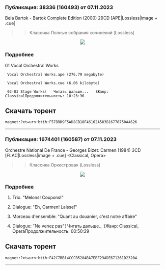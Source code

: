 ###  Публикация: 38336   (160493) от 07.11.2023

Bela Bartok - Bartok Complete Edition (2000) 29CD [APE|Lossless|image + .cue]<Classical>

>>Классика
>>Полные собрания сочинений (Lossless)

<div id="header" align="center">
  <img src="https://mybot.cloudpub.ru/public/picture/002/save_picture_160493.jpg" />
</div>


###  Подробнее

01 Vocal Orchestral Works
	 Vocal Orchestral Works.ape (276.79 megabyte)
	 Vocal Orchestral Works.cue (6.06 kilobyte)
	 02-03 Stage Works(   Читать дальше...   )Жанр: ClassicalПродолжительность: 10:23:36

## Скачать торент
```bash
magnet:?xt=urn:btih:F57BBD9F5AD8CB18F46162A583B16778750A4626
```



---------------------------------------------------------------------------------------------------------------
###  Публикация: 1674401   (160587) от 07.11.2023

Orchestre National De France - Georges Bizet: Carmen (1984) 3CD [FLAC|Lossless|image + .cue] <Classical, Opera>

>>Классика
>>Оркестровая (Lossless)

<div id="header" align="center">
  <img src="https://mybot.cloudpub.ru/public/picture/002/save_picture_160587.jpg" />
</div>


###  Подробнее

01. Trio: "Melons! Coupons!"
02. Dialogue: "Eh, Carmen! Laisse!"
03. Morceau d'ensemble: "Quant au douanier, c'est notre affaire"
04. Dialogue: "Ne venez pas"(   Читать дальше...   )Жанр: Classical, OperaПродолжительность: 00:50:29

## Скачать торент
```bash
magnet:?xt=urn:btih:F42C7BB14CCCB5284BA7EBF23ADE671261D23204
```



---------------------------------------------------------------------------------------------------------------
